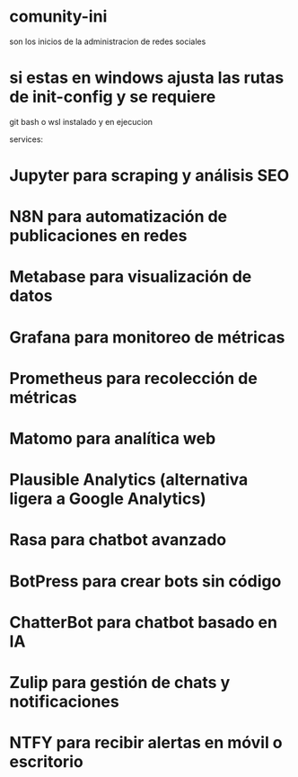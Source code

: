 # comunity-ini
 son los inicios de la administracion de redes sociales

# si estas en windows ajusta las rutas de init-config y se requiere
git bash o wsl instalado y en ejecucion

services:
  # Jupyter para scraping y análisis SEO
  # N8N para automatización de publicaciones en redes
  # Metabase para visualización de datos
  # Grafana para monitoreo de métricas
  # Prometheus para recolección de métricas
  # Matomo para analítica web
  # Plausible Analytics (alternativa ligera a Google Analytics)
  # Rasa para chatbot avanzado
  # BotPress para crear bots sin código
  # ChatterBot para chatbot basado en IA
  # Zulip para gestión de chats y notificaciones
  # NTFY para recibir alertas en móvil o escritorio
  